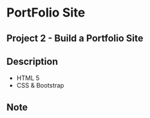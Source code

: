 # PortFolio Site

## Project 2 - Build a Portfolio Site

## Description
  * HTML 5  
  * CSS & Bootstrap
## Note

